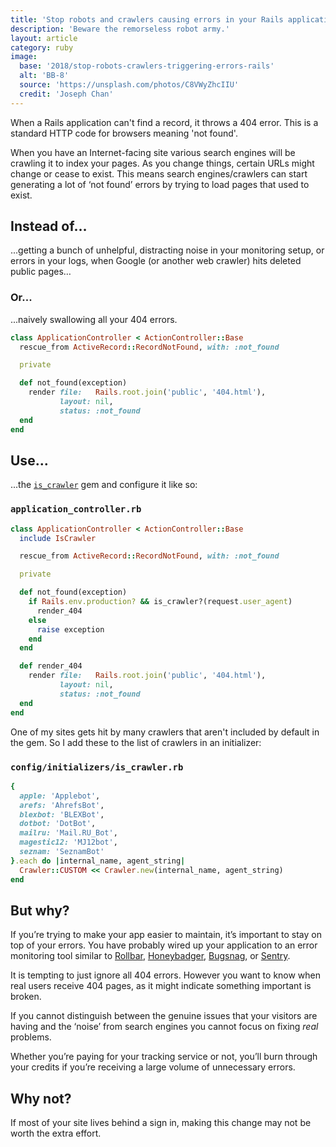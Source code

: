 ```yaml
---
title: 'Stop robots and crawlers causing errors in your Rails application'
description: 'Beware the remorseless robot army.'
layout: article
category: ruby
image:
  base: '2018/stop-robots-crawlers-triggering-errors-rails'
  alt: 'BB-8'
  source: 'https://unsplash.com/photos/C8VWyZhcIIU'
  credit: 'Joseph Chan'
---
```


When a Rails application can't find a record, it throws a 404 error. This is a standard HTTP code for browsers meaning 'not found'.

When you have an Internet-facing site various search engines will be crawling it to index your pages. As you change things, certain URLs might change or cease to exist. This means search engines/crawlers can start generating a lot of ‘not found’ errors by trying to load pages that used to exist.


## Instead of…

...getting a bunch of unhelpful, distracting noise in your monitoring setup, or errors in your logs, when Google (or another web crawler) hits deleted public pages…


### Or...

...naively swallowing all your 404 errors.

```ruby
class ApplicationController < ActionController::Base
  rescue_from ActiveRecord::RecordNotFound, with: :not_found

  private

  def not_found(exception)
    render file:   Rails.root.join('public', '404.html'),
           layout: nil,
           status: :not_found
  end
end
```


## Use…

...the [`is_crawler`](https://github.com/ccashwell/is_crawler) gem and configure it like so:

### `application_controller.rb`

```ruby
class ApplicationController < ActionController::Base
  include IsCrawler

  rescue_from ActiveRecord::RecordNotFound, with: :not_found

  private

  def not_found(exception)
    if Rails.env.production? && is_crawler?(request.user_agent)
      render_404
    else
      raise exception
    end
  end

  def render_404
    render file:   Rails.root.join('public', '404.html'),
           layout: nil,
           status: :not_found
  end
end
```

One of my sites gets hit by many crawlers that aren't included by default in the gem. So I add these to the list of crawlers in an initializer:

### `config/initializers/is_crawler.rb`

```ruby
{
  apple: 'Applebot',
  arefs: 'AhrefsBot',
  blexbot: 'BLEXBot',
  dotbot: 'DotBot',
  mailru: 'Mail.RU_Bot',
  magestic12: 'MJ12bot',
  seznam: 'SeznamBot'  
}.each do |internal_name, agent_string|
  Crawler::CUSTOM << Crawler.new(internal_name, agent_string)
end
```


## But why?

If you’re trying to make your app easier to maintain, it’s important to stay on top of your errors. You have probably wired up your application to an error monitoring tool similar to [Rollbar](https://rollbar.com), [Honeybadger](https://honeybadger.io), [Bugsnag](https://bugsnag.com), or [Sentry](https://getsentry.com).

It is tempting to just ignore all 404 errors. However you want to know when real users receive 404 pages, as it might indicate something important is broken.

If you cannot distinguish between the genuine issues that your visitors are having and the ‘noise’ from search engines you cannot focus on fixing _real_ problems.

Whether you’re paying for your tracking service or not, you’ll burn through your credits if you’re receiving a large volume of unnecessary errors.


## Why not?

If most of your site lives behind a sign in, making this change may not be worth the extra effort.

